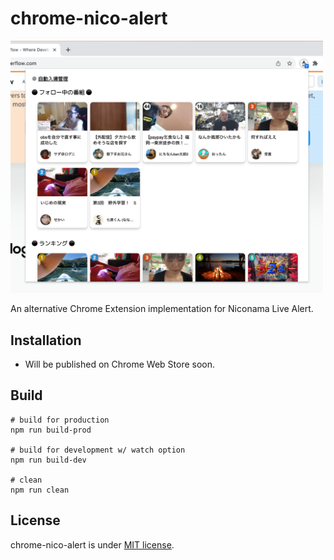 # chrome-nico-alert

<img src="./docs/images/screenshot.png" width="500px" alt="screenshot">

An alternative Chrome Extension implementation for Niconama Live Alert.

## Installation

* Will be published on Chrome Web Store soon.

## Build

```shell
# build for production
npm run build-prod

# build for development w/ watch option
npm run build-dev

# clean
npm run clean
```

## License

chrome-nico-alert is under [MIT license](https://en.wikipedia.org/wiki/MIT_License).
